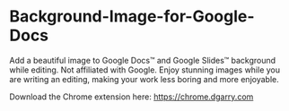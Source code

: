 # Background-Image-for-Google-Docs
Add a beautiful image to Google Docs™ and Google Slides™ background while editing. Not affiliated with Google. Enjoy stunning images while you are writing an editing, making your work less boring and more enjoyable.

Download the Chrome extension here: https://chrome.dgarry.com

